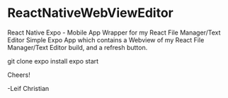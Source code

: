 # ReactNativeWebViewEditor
React Native Expo - Mobile App Wrapper for my React File Manager/Text Editor
Simple Expo App which contains a Webview of my React File Manager/Text Editor build, and a refresh button.

git clone
expo install
expo start

Cheers!

-Leif Christian
